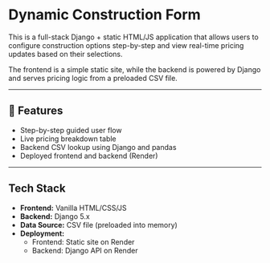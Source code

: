 # Dynamic Construction Form

This is a full-stack Django + static HTML/JS application that allows users to configure construction options step-by-step and view real-time pricing updates based on their selections.

The frontend is a simple static site, while the backend is powered by Django and serves pricing logic from a preloaded CSV file.

---

## 🔧 Features

- Step-by-step guided user flow
- Live pricing breakdown table
- Backend CSV lookup using Django and pandas
- Deployed frontend and backend (Render)

---

##  Tech Stack

- **Frontend:** Vanilla HTML/CSS/JS
- **Backend:** Django 5.x
- **Data Source:** CSV file (preloaded into memory)
- **Deployment:** 
  - Frontend: Static site on Render
  - Backend: Django API on Render
